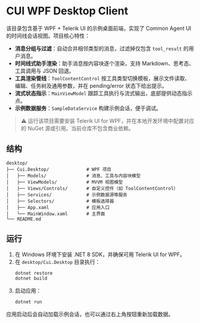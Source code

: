 # CUI WPF Desktop Client

该目录包含基于 WPF + Telerik UI 的示例桌面前端，实现了 Common Agent UI 的时间线会话视图。项目核心特性：

- **消息分组与过滤**：自动合并相邻类型的消息，过滤掉仅包含 `tool_result` 的用户消息。
- **时间线式助手渲染**：助手消息按内容块逐个渲染，支持 Markdown、思考态、工具调用与 JSON 回退。
- **工具渲染管线**：`ToolContentControl` 按工具类型切换模板，展示文件读取、编辑、任务树及通用参数，并在 pending/error 状态下给出提示。
- **流式状态指示**：`MainViewModel` 跟踪工具执行与流式输出，底部提供动态指示点。
- **示例数据服务**：`SampleDataService` 构建示例会话，便于调试。

> ⚠️ 运行该项目需要安装 Telerik UI for WPF，并在本地开发环境中配置对应的 NuGet 源或引用。当前仓库不包含商业依赖。

## 结构

```
desktop/
├── Cui.Desktop/              # WPF 项目
│   ├── Models/               # 消息、工具与内容块模型
│   ├── ViewModels/           # MVVM 视图模型
│   ├── Views/Controls/       # 自定义控件（如 ToolContentControl）
│   ├── Services/             # 示例数据源等服务
│   ├── Selectors/            # 模板选择器
│   ├── App.xaml              # 应用入口
│   └── MainWindow.xaml       # 主界面
└── README.md
```

## 运行

1. 在 Windows 环境下安装 .NET 8 SDK，并确保可用 Telerik UI for WPF。
2. 在 `desktop/Cui.Desktop` 目录执行：
   ```bash
   dotnet restore
   dotnet build
   ```
3. 启动应用：
   ```bash
   dotnet run
   ```

应用启动后会自动加载示例会话，也可以通过右上角按钮重新加载数据。
